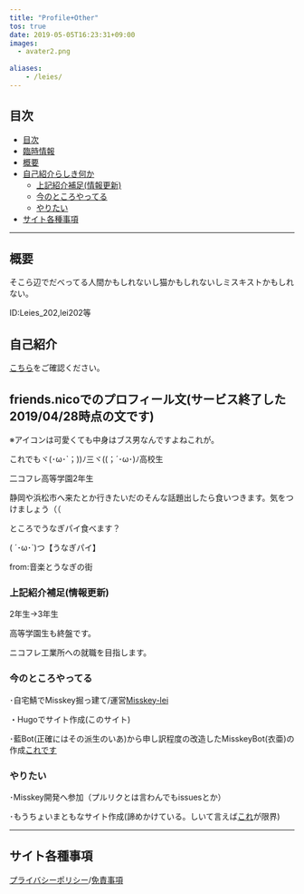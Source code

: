 ```yaml
---
title: "Profile+Other"
tos: true
date: 2019-05-05T16:23:31+09:00
images: 
  - avater2.png
  
aliases:
    - /leies/
---
```


## 目次
<!-- TOC -->

- [目次](#目次)
- [臨時情報](#臨時情報)
- [概要](#概要)
- [自己紹介らしき何か](#自己紹介らしき何か)
	- [上記紹介補足(情報更新)](#上記紹介補足情報更新)
    - [今のところやってる](#今のところやってる)
    - [やりたい](#やりたい)
- [サイト各種事項](#サイト各種事項)

<!-- /TOC -->
___
## 概要
そこら辺でだべってる人間かもしれないし猫かもしれないしミスキストかもしれない。

ID:Leies_202,lei202等

## 自己紹介
[こちら](https://me.lei202.com/)をご確認ください。

## friends.nicoでのプロフィール文(サービス終了した2019/04/28時点の文です)
※アイコンは可愛くても中身はブス男なんですよねこれが。

これでもヾ(･ω･`；))ﾉ三ヾ((；´･ω･)ﾉ高校生

二コフレ高等学園2年生

静岡や浜松市へ来たとか行きたいだのそんな話題出したら食いつきます。気をつけましょう（（

ところでうなぎパイ食べます？

( ´･ω･`)つ【うなぎパイ】

from:音楽とうなぎの街

### 上記紹介補足(情報更新)
2年生→3年生

高等学園生も終盤です。

ニコフレ工業所への就職を目指します。

### 今のところやってる
･自宅鯖でMisskey掘っ建て/運営[Misskey-lei](https://misskey.lei202.com/)

・Hugoでサイト作成(このサイト)

･藍Bot(正確にはその派生のいあ)から申し訳程度の改造したMisskeyBot(衣亜)の作成[これです](https://github.com/Leies-202/ai)


### やりたい
･Misskey開発へ参加（プルリクとは言わんでもissuesとか）

･もうちょいまともなサイト作成(諦めかけている。しいて言えば[これ](https://me.lei202.com/)が限界)
___

## サイト各種事項

[プライバシーポリシー](/privacypolicy)/[免責事項](/disclaimer)